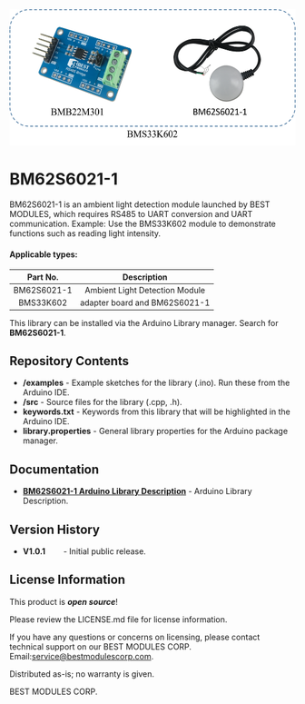 <div align=center>
<img src="https://github.com/BestModules-Libraries/img/blob/main/BM62S6021-1_BMS33K602_V1.0.png" width="524" height="240">
</div>

BM62S6021-1
===========================================================

BM62S6021-1 is an ambient light detection module launched by BEST MODULES, which requires RS485 to UART conversion and UART communication. Example: Use the BMS33K602 module to demonstrate functions such as reading light intensity.

#### Applicable types:
<div align=center>

|Part No.   |Description                             |
|:---------:|:--------------------------------------:|
|BM62S6021-1 |Ambient Light Detection Module|
|BMS33K602   |adapter board and BM62S6021-1|

</div>

This library can be installed via the Arduino Library manager. Search for **BM62S6021-1**.

Repository Contents
-------------------

* **/examples** - Example sketches for the library (.ino). Run these from the Arduino IDE.
* **/src** - Source files for the library (.cpp, .h).
* **keywords.txt** - Keywords from this library that will be highlighted in the Arduino IDE.
* **library.properties** - General library properties for the Arduino package manager.

Documentation
-------------------

* **[BM62S6021-1 Arduino Library Description](https://www.bestmodulescorp.com/bm62s6021-1.html)** - Arduino Library Description.

Version History
-------------------

* **V1.0.1** 
&emsp;&emsp;- Initial public release.

License Information
-------------------

This product is _**open source**_!

Please review the LICENSE.md file for license information.

If you have any questions or concerns on licensing, please contact technical support on our BEST MODULES CORP. Email:service@bestmodulescorp.com.

Distributed as-is; no warranty is given.

BEST MODULES CORP.
